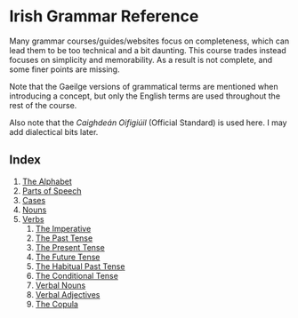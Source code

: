 # Irish Grammar Reference


Many grammar courses/guides/websites focus on completeness, which can lead them
to be too technical and a bit daunting. This course trades instead focuses on
simplicity and memorability. As a result is not complete, and some finer points
are missing.

Note that the Gaeilge versions of grammatical terms are mentioned when
introducing a concept, but only the English terms are used throughout the rest
of the course.

Also note that the _Caighdeán Oifigiúil_ (Official Standard) is used here. I may
add dialectical bits later.


## Index

1. [The Alphabet](01_the_alphabet_and_its_mutations.md)
2. [Parts of Speech](02_parts_of_speech.md)
3. [Cases](03_cases.md)
4. [Nouns](04_nouns.md)
5. [Verbs](05_verbs/00_introduction.md)
    1. [The Imperative](05_verbs/01_imperative.md)
    2. [The Past Tense](05_verbs/02_past.md)
    3. [The Present Tense](05_verbs/03_present.md)
    4. [The Future Tense](05_verbs/04_future.md)
    5. [The Habitual Past Tense](05_verbs/05_habitual_past.md)
    6. [The Conditional Tense](05_verbs/06_conditional.md)
    7. [Verbal Nouns](05_verbs/07_verbal_nouns.md)
    8. [Verbal Adjectives](05_verbs/08_verbal_adjectives.md)
    9. [The Copula](05_verbs/09_the_copula.md)